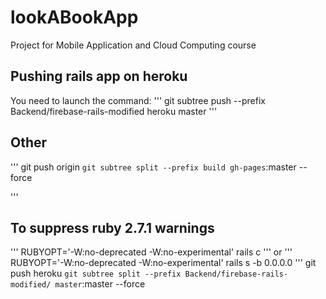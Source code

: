 # lookABookApp
Project for Mobile Application and Cloud Computing course


## Pushing rails app on heroku
You need to launch the command:
'''
git subtree push --prefix Backend/firebase-rails-modified heroku master
'''

## Other
'''
git push origin `git subtree split --prefix build gh-pages`:master --force

'''
## To suppress ruby 2.7.1 warnings
'''
RUBYOPT='-W:no-deprecated -W:no-experimental' rails c
'''
or
'''
RUBYOPT='-W:no-deprecated -W:no-experimental' rails s -b 0.0.0.0
'''
git push heroku `git subtree split --prefix Backend/firebase-rails-modified/ master`:master --force
